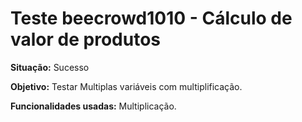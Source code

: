 # Teste beecrowd1010 - Cálculo de valor de produtos
<b>Situação:</b> Sucesso

<b>Objetivo:</b> Testar Multiplas variáveis com multiplificação.

<b>Funcionalidades usadas:</b> Multiplicação.
